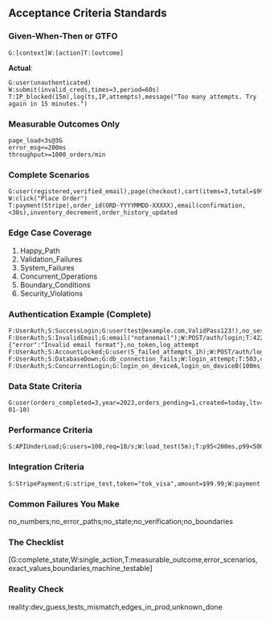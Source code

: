 ## Acceptance Criteria Standards
### Given-When-Then or GTFO
```
G:[context]W:[action]T:[outcome]
```
**Actual**:
```
G:user(unauthenticated)
W:submit(invalid_creds,times=3,period=60s)
T:IP_blocked(15m),log(ts,IP,attempts),message("Too many attempts. Try again in 15 minutes.")
```
### Measurable Outcomes Only
```
page_load<3s@3G
error_msg<=200ms
throughput>=1000_orders/min
```
### Complete Scenarios
```
G:user(registered,verified_email),page(checkout),cart(items=3,total=$99.97),address(valid_US)
W:click("Place Order")
T:payment(Stripe),order_id(ORD-YYYYMMDD-XXXXX),email(confirmation,<30s),inventory_decrement,order_history_updated
```
### Edge Case Coverage
1. Happy_Path  
2. Validation_Failures  
3. System_Failures  
4. Concurrent_Operations  
5. Boundary_Conditions  
6. Security_Violations
### Authentication Example (Complete)
```
F:UserAuth;S:SuccessLogin;G:user(test@example.com,ValidPass123!),no_sessions;W:POST/auth/login(valid_creds);T:200,JWT(15m),refresh(httpOnly),session_created,log(ts,IP)
F:UserAuth;S:InvalidEmail;G:email("notanemail");W:POST/auth/login;T:422,{"error":"Invalid email format"},no_token,log_attempt
F:UserAuth;S:AccountLocked;G:user(5_failed_attempts_1h);W:POST/auth/login(correct_password);T:423,lock_expiry_time,security_alert_email
F:UserAuth;S:DatabaseDown;G:db_connection_fails;W:login_attempt;T:503,circuit_breaker_open,error_logs,fallback_message
F:UserAuth;S:ConcurrentLogin;G:login_on_deviceA,login_on_deviceB(100ms);W:POST/auth/login;T:both_process,unique_tokens,2_sessions
```
### Data State Criteria
```
G:user(orders_completed=3,year=2023,orders_pending=1,created=today,ltv=$1247.50,last_order=2024-01-10)
```
### Performance Criteria
```
S:APIUnderLoad;G:users=100,req=10/s;W:load_test(5m);T:p95<200ms,p99<500ms,err<0.1%,mem<2GB,cpu<70%
```
### Integration Criteria
```
S:StripePayment;G:stripe_test,token="tok_visa",amount=$99.99;W:payment.process();T:POST/v1/charges,idempotency_key,timeout=30s,store_charge_id,failures=retry=3,backoff=exp
```
### Common Failures You Make
no_numbers;no_error_paths;no_state;no_verification;no_boundaries
### The Checklist
[G:complete_state,W:single_action,T:measurable_outcome,error_scenarios,exact_values,boundaries,machine_testable]
### Reality Check
reality:dev_guess,tests_mismatch,edges_in_prod,unknown_done